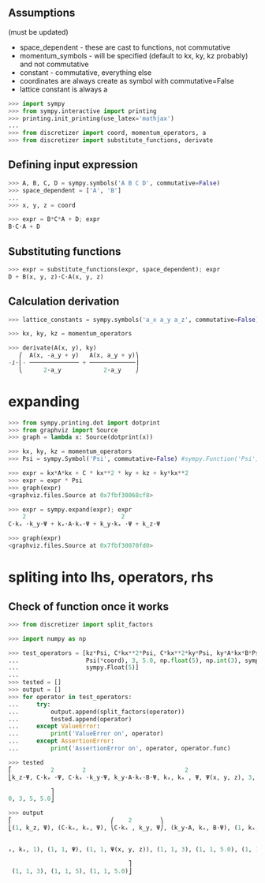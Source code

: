 ## Assumptions
(must be updated)

* space_dependent - these are cast to functions, not commutative
* momentum_symbols - will be specified (default to kx, ky, kz probably) and not commutative
* constant - commutative, everything else
* coordinates are always create as symbol with commutative=False
* lattice constant is always a

```python
>>> import sympy
>>> from sympy.interactive import printing
>>> printing.init_printing(use_latex='mathjax')
...
>>> from discretizer import coord, momentum_operators, a
>>> from discretizer import substitute_functions, derivate
```

## Defining input expression

```python
>>> A, B, C, D = sympy.symbols('A B C D', commutative=False)
>>> space_dependent = ['A', 'B']
...
>>> x, y, z = coord
```

```python
>>> expr = B*C*A + D; expr
B⋅C⋅A + D
```

## Substituting functions

```python
>>> expr = substitute_functions(expr, space_dependent); expr
D + B(x, y, z)⋅C⋅A(x, y, z)
```

## Calculation derivation

```python
>>> lattice_constants = sympy.symbols('a_x a_y a_z', commutative=False)
```

```python
>>> kx, ky, kz = momentum_operators
```

```python
>>> derivate(A(x, y), ky)
   ⎛  A(x, -a_y + y)   A(x, a_y + y)⎞
-ⅈ⋅⎜- ────────────── + ─────────────⎟
   ⎝      2⋅a_y            2⋅a_y    ⎠
```

# expanding

```python
>>> from sympy.printing.dot import dotprint
>>> from graphviz import Source
>>> graph = lambda x: Source(dotprint(x))
```

```python
>>> kx, ky, kz = momentum_operators
>>> Psi = sympy.Symbol('Psi', commutative=False) #sympy.Function('Psi')(*coord)
```

```python
>>> expr = kx*A*kx + C * kx**2 * ky + kz + ky*kx**2
>>> expr = expr * Psi
>>> graph(expr)
<graphviz.files.Source at 0x7fbf30068cf8>
```

```python
>>> expr = sympy.expand(expr); expr
    2                           2          
C⋅kₓ ⋅k_y⋅Ψ + kₓ⋅A⋅kₓ⋅Ψ + k_y⋅kₓ ⋅Ψ + k_z⋅Ψ
```

```python
>>> graph(expr)
<graphviz.files.Source at 0x7fbf30070fd0>
```

# spliting into lhs, operators, rhs

## Check of function once it works

```python
>>> from discretizer import split_factors
```

```python
>>> import numpy as np
```

```python
>>> test_operators = [kz*Psi, C*kx**2*Psi, C*kx**2*ky*Psi, ky*A*kx*B*Psi, kx, kx**2, Psi,
...                   Psi(*coord), 3, 5.0, np.float(5), np.int(3), sympy.Integer(5),
...                   sympy.Float(5)]
...
>>> tested = []
>>> output = []
>>> for operator in test_operators:
...     try:
...         output.append(split_factors(operator))
...         tested.append(operator)
...     except ValueError:
...         print('ValueError on', operator)
...     except AssertionError:
...         print('AssertionError on', operator, operator.func)
```

```python
>>> tested
⎡           2        2                            2                           
⎣k_z⋅Ψ, C⋅kₓ ⋅Ψ, C⋅kₓ ⋅k_y⋅Ψ, k_y⋅A⋅kₓ⋅B⋅Ψ, kₓ, kₓ , Ψ, Ψ(x, y, z), 3, 5.0, 5.

            ⎤
0, 3, 5, 5.0⎦
```

```python
>>> output
⎡                            ⎛    2        ⎞                                  
⎣(1, k_z, Ψ), (C⋅kₓ, kₓ, Ψ), ⎝C⋅kₓ , k_y, Ψ⎠, (k_y⋅A, kₓ, B⋅Ψ), (1, kₓ, 1), (k

                                                                              
ₓ, kₓ, 1), (1, 1, Ψ), (1, 1, Ψ(x, y, z)), (1, 1, 3), (1, 1, 5.0), (1, 1, 5.0),

                                  ⎤
 (1, 1, 3), (1, 1, 5), (1, 1, 5.0)⎦
```

```python

```
